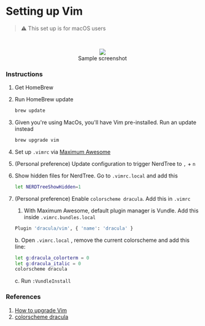 # Setting up Vim
> ⚠️ This set up is for macOS users

<br/>

<p align='center'>
<img src='https://user-images.githubusercontent.com/8143661/132116358-0de06d69-893a-4613-8c18-c0a68e889b9e.gif'></a>
<br>Sample screenshot</p>


### Instructions

1. Get HomeBrew
2. Run HomeBrew update

    ```bash
    brew update
    ```

3. Given you're using MacOs, you'll have Vim pre-installed. Run an update instead

    ```bash
    brew upgrade vim
    ```

4. Set up `.vimrc` via [Maximum Awesome](https://github.com/square/maximum-awesome)
5. (Personal preference) Update configuration to trigger NerdTree to `,` + `n`
6. Show hidden files for NerdTree. Go to `.vimrc.local` and add this
    
    ```bash
    let NERDTreeShowHidden=1
    ```
7. (Personal preference) Enable `colorscheme dracula`. Add this in `.vimrc`
    1. With Maximum Awesome, default plugin manager is Vundle. Add this inside `.vimrc.bundles.local`

    ```bash
    Plugin 'dracula/vim', { 'name': 'dracula' }
    ```

    b. Open `.vimrc.local` , remove the current colorscheme and add this line:

    ```bash
    let g:dracula_colorterm = 0
    let g:dracula_italic = 0
    colorscheme dracula
    ```

    c. Run `:VundleInstall`

### References

1. [How to upgrade Vim](https://apple.stackexchange.com/questions/252433/how-to-upgrade-system-default-vim)
2. [colorscheme dracula](https://draculatheme.com/vim)
